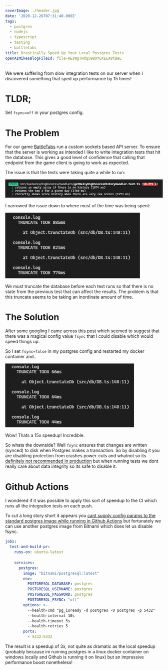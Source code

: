 ```yaml
---
coverImage: ./header.jpg
date: '2020-12-26T07:31:40.000Z'
tags:
  - postgres
  - nodejs
  - typescript
  - testing
  - battletabs
title: Drastically Speed Up Your Local Postgres Tests
openAIMikesBlogFileId: file-HEsWgTHdq59BUYGXELA8tBeL
---
```


We were suffering from slow integration tests on our server when I discovered something that sped up performance by 15 times!

<!-- more -->

# TLDR;

Set `fsync=off` in your postgres config.

# The Problem

For our game [BattleTabs](http://battletabs.com/) run a custom sockets based API server. To ensure that the server is working as intended I like to write integration tests that hit the database. This gives a good level of confidence that calling that endpoint from the game client is going to work as expected.

The issue is that the tests were taking quite a while to run:

![](./before.png)

I narrowed the issue down to where most of the time was being spent:

![](./trunc-before.png)

We must truncate the database before each test runs so that there is no state from the previous test that can affect the results. The problem is that this truncate seems to be taking an inordinate amount of time.

# The Solution

After some googling I came across [this post](https://dev.to/thejessleigh/speed-up-your-postgresql-unit-tests-with-one-weird-trick-364p#:~:text=fsync,are%20physically%20written%20to%20disk.) which seemed to suggest that there was a magical config value `fsync` that I could disable which would speed things up.

So I set `fsync=false` in my postgres config and restarted my docker container and..

![](./trunc-after.png)

Wow! Thats a 15x speedup! Incredible.

So whats the downside? Well `fsync` ensures that changes are written (synced) to disk when Postgres makes a transaction. So by disabling it you are disabling protection from crashes power-cuts and whatnot so its [definitely not recommended in production](https://www.2ndquadrant.com/en/blog/postgresql-fsync-off-warning-in-config-file/) but when running tests we dont really care about data integrity so its safe to disable it.

# Github Actions

I wondered if it was possible to apply this sort of speedup to the CI which runs all the integration tests on each push.

To cut a long story short it appears you [cant supply config params to the standard postgres image while running in Github Actions](https://stackoverflow.com/questions/65438055/how-to-add-config-args-to-postgres-service-container-in-github-action/65444387?noredirect=1#comment115705280_65444387) but fortunately we can use another postgres image from Bitnami which does let us disable fsync.

```yaml
jobs:
  test-and-build-pr:
    runs-on: ubuntu-latest

    services:
      postgres:
        image: "bitnami/postgresql:latest"
        env:
          POSTGRESQL_DATABASE: postgres
          POSTGRESQL_USERNAME: postgres
          POSTGRESQL_PASSWORD: postgres
          POSTGRESQL_FSYNC: "off"
        options: >-
          --health-cmd "pg_isready -d postgres -U postgres -p 5432"
          --health-interval 10s
          --health-timeout 5s
          --health-retries 5
        ports:
          - 5432:5432
```

The result is a speedup of 3x, not quite as dramatic as the local speedup (probably because im running postgres in a linux docker container on windows locally and Github is running it on linux) but an impressive performance boost nonetheless!
